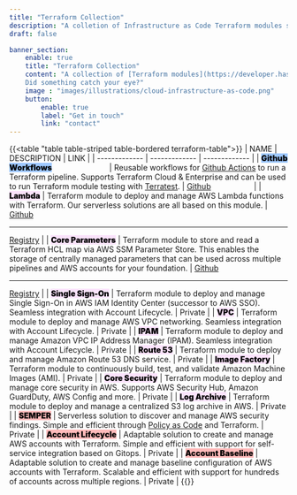```yaml
---
title: "Terraform Collection"
description: "A colletion of Infrastructure as Code Terraform modules specifically designed to deploy and manage an enterprise ready, compliant and scalable AWS foundation."
draft: false

banner_section:
    enable: true
    title: "Terraform Collection"
    content: "A collection of [Terraform modules](https://developer.hashicorp.com/terraform/tutorials/modules/module) specifically designed to deploy and manage an enterprise ready, compliant and scalable AWS foundation. Our modules are used by numerous companies in production. Some modules are open source, others are only accessible to our customers and all of them are continuously improved.<br><br>
    Did something catch your eye?"
    image : "images/illustrations/cloud-infrastructure-as-code.png"
    button:
        enable: true
        label: "Get in touch"
        link: "contact"
---
```


{{<table "table table-striped table-bordered terraform-table">}}
| NAME | DESCRIPTION | LINK |
| ------------- | ------------- | ------------- |
| <mark style="font-weight:900;background-color:#9ec8ff;">Github Workflows</mark><img width=100/> | Reusable workflows for [Github Actions](https://docs.github.com/en/actions/learn-github-actions/understanding-github-actions) to run a Terraform pipeline. Supports Terraform Cloud & Enterprise and can be used to run Terraform module testing with [Terratest](https://terratest.gruntwork.io/). | [Github](https://github.com/nuvibit/github-terraform-workflows) <img width=70/> |
| <mark style="font-weight:900;background-color:#fbe3fc;">Lambda</mark> | Terraform module to deploy and manage AWS Lambda functions with Terraform. Our serverless solutions are all based on this module. | [Github](https://github.com/nuvibit/terraform-aws-lambda)<hr>[Registry](https://registry.terraform.io/modules/nuvibit/lambda/aws/latest) |
| <mark style="font-weight:900;background-color:#fbe3fc;">Core Parameters</mark> | Terraform module to store and read a Terraform HCL map via AWS SSM Parameter Store. This enables the storage of centrally managed parameters that can be used across multiple pipelines and AWS accounts for your foundation. | [Github](https://github.com/nuvibit/terraform-aws-core-parameters)<hr>[Registry](https://registry.terraform.io/modules/nuvibit/core-parameters/aws/latest) |
| <mark style="font-weight:900;background-color:#fbe3fc;">Single Sign-On</mark> | Terraform module to deploy and manage Single Sign-On in AWS IAM Identity Center (successor to AWS SSO). Seamless integration with Account Lifecycle. | <i id="copy-subnet1" class="fa-solid fa-lock"></i> Private |
| <mark style="font-weight:900;background-color:#fbe3fc;">VPC</mark> | Terraform module to deploy and manage AWS VPC networking. Seamless integration with Account Lifecycle. | <i id="copy-subnet1" class="fa-solid fa-lock"></i> Private |
| <mark style="font-weight:900;background-color:#fbe3fc;">IPAM</mark> | Terraform module to deploy and manage Amazon VPC IP Address Manager (IPAM). Seamless integration with Account Lifecycle. | <i id="copy-subnet1" class="fa-solid fa-lock"></i> Private |
| <mark style="font-weight:900;background-color:#fbe3fc;">Route 53</mark> | Terraform module to deploy and manage Amazon Route 53 DNS service. | <i id="copy-subnet1" class="fa-solid fa-lock"></i> Private |
| <mark style="font-weight:900;background-color:#fbe3fc;">Image Factory</mark> | Terraform module to continuously build, test, and validate Amazon Machine Images (AMI). | <i id="copy-subnet1" class="fa-solid fa-lock"></i> Private |
| <mark style="font-weight:900;background-color:#fbe3fc;">Core Security</mark> | Terraform module to deploy and manage core security in AWS. Supports AWS Security Hub, Amazon GuardDuty, AWS Config and more. | <i id="copy-subnet1" class="fa-solid fa-lock"></i> Private |
| <mark style="font-weight:900;background-color:#fbe3fc;">Log Archive</mark> | Terraform module to deploy and manage a centralized S3 log archive in AWS. | <i id="copy-subnet1" class="fa-solid fa-lock"></i> Private |
| <mark style="font-weight:900;background-color:#ffbaba;">SEMPER</mark> | Serverless solution to discover and manage AWS security findings. Simple and efficient through [Policy as Code](https://github.com/nuvibit/semper-policy-repo-sample/wiki) and Terraform. | <i id="copy-subnet1" class="fa-solid fa-lock"></i> Private |
| <mark style="font-weight:900;background-color:#ffbaba;">Account Lifecycle</mark> | Adaptable solution to create and manage AWS accounts with Terraform. Simple and efficient with support for self-service integration based on Gitops. | <i id="copy-subnet1" class="fa-solid fa-lock"></i> Private |
| <mark style="font-weight:900;background-color:#ffbaba;">Account Baseline</mark> | Adaptable solution to create and manage baseline configuration of AWS accounts with Terraform. Scalable and efficient with support for hundreds of accounts across multiple regions. | <i id="copy-subnet1" class="fa-solid fa-lock"></i> Private |
{{</table>}}